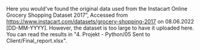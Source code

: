 Here you would've found the original data used from the Instacart Online Grocery Shopping Dataset
2017”, Accessed from https://www.instacart.com/datasets/grocery-shopping-2017 on 08.06.2022 [DD-MM-YYYY].
However, the dataset is too large to have it uploaded here. You can read the results in 
"4. Projekt - Python/05 Sent to Client/Final_report.xlsx".